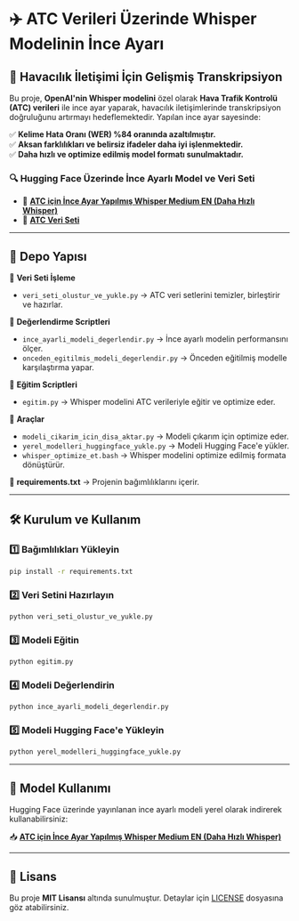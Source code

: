 # ✈️ ATC Verileri Üzerinde Whisper Modelinin İnce Ayarı

## 🚀 Havacılık İletişimi İçin Gelişmiş Transkripsiyon

Bu proje, **OpenAI'nin Whisper modelini** özel olarak **Hava Trafik Kontrolü (ATC) verileri** ile ince ayar yaparak, havacılık iletişimlerinde transkripsiyon doğruluğunu artırmayı hedeflemektedir. Yapılan ince ayar sayesinde:

✅ **Kelime Hata Oranı (WER) %84 oranında azaltılmıştır.**  
✅ **Aksan farklılıkları ve belirsiz ifadeler daha iyi işlenmektedir.**  
✅ **Daha hızlı ve optimize edilmiş model formatı sunulmaktadır.**

### 🔍 Hugging Face Üzerinde İnce Ayarlı Model ve Veri Seti
- 🎯 **[ATC için İnce Ayar Yapılmış Whisper Medium EN (Daha Hızlı Whisper)](https://huggingface.co/mehmedadymn/Air-traffic-control-fine-tuned-faster-whisper)**
- 📂 **[ATC Veri Seti](https://huggingface.co/datasets/mehmedadymn/air-traffic-dataset)**

---

## 📌 Depo Yapısı

📂 **Veri Seti İşleme**  
- `veri_seti_olustur_ve_yukle.py` → ATC veri setlerini temizler, birleştirir ve hazırlar.

📂 **Değerlendirme Scriptleri**  
- `ince_ayarli_modeli_degerlendir.py` → İnce ayarlı modelin performansını ölçer.
- `onceden_egitilmis_modeli_degerlendir.py` → Önceden eğitilmiş modelle karşılaştırma yapar.

📂 **Eğitim Scriptleri**  
- `egitim.py` → Whisper modelini ATC verileriyle eğitir ve optimize eder.

📂 **Araçlar**  
- `modeli_cikarim_icin_disa_aktar.py` → Modeli çıkarım için optimize eder.
- `yerel_modelleri_huggingface_yukle.py` → Modeli Hugging Face'e yükler.
- `whisper_optimize_et.bash` → Whisper modelini optimize edilmiş formata dönüştürür.

📄 **requirements.txt** → Projenin bağımlılıklarını içerir.

---

## 🛠️ Kurulum ve Kullanım

### 1️⃣ Bağımlılıkları Yükleyin
```bash
pip install -r requirements.txt
```

### 2️⃣ Veri Setini Hazırlayın
```bash
python veri_seti_olustur_ve_yukle.py
```

### 3️⃣ Modeli Eğitin
```bash
python egitim.py
```

### 4️⃣ Modeli Değerlendirin
```bash
python ince_ayarli_modeli_degerlendir.py
```

### 5️⃣ Modeli Hugging Face'e Yükleyin
```bash
python yerel_modelleri_huggingface_yukle.py
```

---

## 🎯 Model Kullanımı

Hugging Face üzerinde yayınlanan ince ayarlı modeli yerel olarak indirerek kullanabilirsiniz:

📥 **[ATC için İnce Ayar Yapılmış Whisper Medium EN (Daha Hızlı Whisper)](https://huggingface.co/mehmedadymn/Air-traffic-control-fine-tuned-faster-whisper)**

---

## 📜 Lisans

Bu proje **MIT Lisansı** altında sunulmuştur. Detaylar için [LICENSE](LICENSE) dosyasına göz atabilirsiniz.

